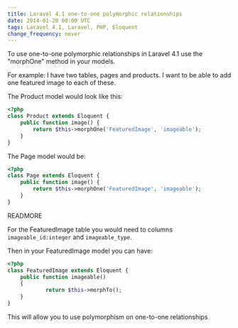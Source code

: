 ```yaml
---
title: Laravel 4.1 one-to-one polymorphic relationships
date: 2014-01-20 00:00 UTC
tags: Laravel 4.1, Laravel, PHP, Eloquent
change_frequency: never
---
```


To use one-to-one polymorphic relationships in Laravel 4.1  use the "morphOne" method in your models.

For example: I have two tables, pages and products.  I want to be able to add one featured image to each of these.

The Product model would look like this:

```php
<?php
class Product extends Eloquent {
	public function image() {
		return $this->morphOne('FeaturedImage', 'imageable');
	}
}
```

The Page model would be:

```php
<?php
class Page extends Eloquent {
	public function image() {
		return $this->morphOne('FeaturedImage', 'imageable');
	}
}
```

READMORE

For the FeaturedImage table you would need to columns ```imageable_id:integer``` and ```imageable_type```.

Then in your FeaturedImage model you can have:

```php
<?php
class FeaturedImage extends Eloquent {
	public function imageable()
	{
			return $this->morphTo();
	}
}
```

This will allow you to use polymorphism on one-to-one relationships
